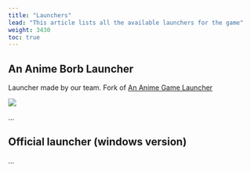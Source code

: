 ```yaml
---
title: "Launchers"
lead: "This article lists all the available launchers for the game"
weight: 3430
toc: true
---
```


## An Anime Borb Launcher

Launcher made by our team. Fork of [An Anime Game Launcher](../../../launcher/home)

<img src="https://github.com/an-anime-team/an-anime-borb-launcher/blob/main/repository/main-classic.png?raw=true">

...

## Official launcher (windows version)

...

